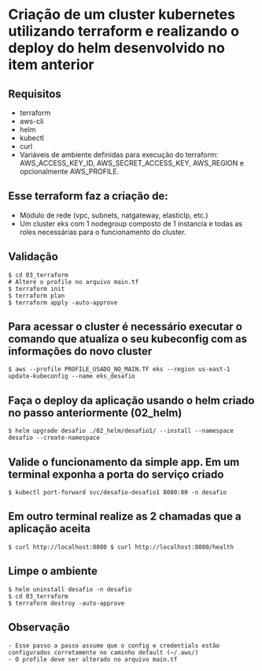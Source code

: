# Criação de um cluster kubernetes utilizando terraform e realizando o deploy do helm desenvolvido no item anterior

## Requisitos
- terraform
- aws-cli
- helm
- kubectl
- curl
- Variáveis de ambiente definidas para execução do terraform: AWS_ACCESS_KEY_ID, AWS_SECRET_ACCESS_KEY, AWS_REGION e opcionalmente AWS_PROFILE.

## Esse terraform faz a criação de:
- Módulo de rede (vpc, subnets, natgateway, elasticIp, etc.)
- Um cluster eks com 1 nodegroup composto de 1 instancia e todas as roles necessárias para o funcionamento do cluster. 

## Validação
```
$ cd 03_terraform
# Altere o profile no arquivo main.tf
$ terraform init
$ terraform plan
$ terraform apply -auto-approve
```

## Para acessar o cluster é necessário executar o comando que atualiza o seu kubeconfig com as informações do novo cluster
```
$ aws --profile PROFILE_USADO_NO_MAIN.TF eks --region us-east-1 update-kubeconfig --name eks_desafio
```

## Faça o deploy da aplicação usando o helm criado no passo anteriormente (02_helm)
```
$ helm upgrade desafio ./02_helm/desafio1/ --install --namespace desafio --create-namespace
```

## Valide o funcionamento da simple app. Em um terminal exponha a porta do serviço criado
```
$ kubectl port-forward svc/desafio-desafio1 8080:80 -n desafio
```

## Em outro terminal realize as 2 chamadas que a aplicação aceita
```
$ curl http://localhost:8080 $ curl http://localhost:8080/health
```

## Limpe o ambiente
```
$ helm uninstall desafio -n desafio
$ cd 03_terraform
$ terraform destroy -auto-approve
```

## Observação
```
- Esse passo a passo assume que o config e credentials estão configurados corretamente no caminho default (~/.aws/)
- O profile deve ser alterado no arquivo main.tf
```